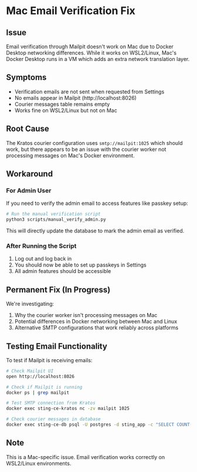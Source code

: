 # Mac Email Verification Fix

## Issue
Email verification through Mailpit doesn't work on Mac due to Docker Desktop networking differences. While it works on WSL2/Linux, Mac's Docker Desktop runs in a VM which adds an extra network translation layer.

## Symptoms
- Verification emails are not sent when requested from Settings
- No emails appear in Mailpit (http://localhost:8026)
- Courier messages table remains empty
- Works fine on WSL2/Linux but not on Mac

## Root Cause
The Kratos courier configuration uses `smtp://mailpit:1025` which should work, but there appears to be an issue with the courier worker not processing messages on Mac's Docker environment.

## Workaround

### For Admin User
If you need to verify the admin email to access features like passkey setup:

```bash
# Run the manual verification script
python3 scripts/manual_verify_admin.py
```

This will directly update the database to mark the admin email as verified.

### After Running the Script
1. Log out and log back in
2. You should now be able to set up passkeys in Settings
3. All admin features should be accessible

## Permanent Fix (In Progress)
We're investigating:
1. Why the courier worker isn't processing messages on Mac
2. Potential differences in Docker networking between Mac and Linux
3. Alternative SMTP configurations that work reliably across platforms

## Testing Email Functionality
To test if Mailpit is receiving emails:

```bash
# Check Mailpit UI
open http://localhost:8026

# Check if Mailpit is running
docker ps | grep mailpit

# Test SMTP connection from Kratos
docker exec sting-ce-kratos nc -zv mailpit 1025

# Check courier messages in database
docker exec sting-ce-db psql -U postgres -d sting_app -c "SELECT COUNT(*) FROM courier_messages;"
```

## Note
This is a Mac-specific issue. Email verification works correctly on WSL2/Linux environments.